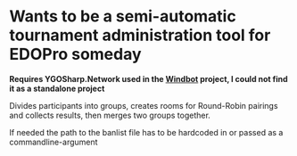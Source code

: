 # Wants to be a semi-automatic tournament administration tool for EDOPro someday

**Requires YGOSharp.Network used in the [Windbot](https://github.com/ProjectIgnis/windbot) project, I could not find it as a standalone project**

Divides participants into groups, creates rooms for Round-Robin pairings and collects results, then merges two groups together.

If needed the path to the banlist file has to be hardcoded in or passed as a commandline-argument
